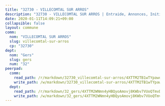 ```yaml
---
title: "32730 - VILLECOMTAL SUR ARROS"
description: "32730 - VILLECOMTAL SUR ARROS | Entraide, Annonces, Initiatives"
date: 2020-01-11T14:09:21+09:00
collapsible: false
layout: commune
comm:
  nom: "VILLECOMTAL SUR ARROS"
  slug: villecomtal-sur-arros
  cp: "32730"
dept:
  nom: "Gers"
  slug: gers
  num: "32"
peerpad:
  comm:
    read_path: /r/markdown/32730_villecomtal-sur-arros/4XTTM2TB1wTYpawoQUDPt88paDox8mW63uVhm8LHEqZst3Fuv
    write_path: /w/markdown/32730_villecomtal-sur-arros/4XTTM2TB1wTYpawoQUDPt88paDox8mW63uVhm8LHEqZst3Fuv-K3TgTx5bbjKtQwEy7GNXb7VazQKdCcZ2qUckq11eN377VCcFxn63A4RK2uh7ZkivzwE5mzaitFWirRTYNpbZTbvraqZGNBYPS7E5m5gtccHdA7MJj51RK9rS9az7S4AnDVwG3fiL
  dept:
    read_path: /r/markdown/32_gers/4XTTM2WNmn4yHBQyoAmovj8KWbv7VUoQTmvDpdT3o124AgWEe
    write_path: /w/markdown/32_gers/4XTTM2WNmn4yHBQyoAmovj8KWbv7VUoQTmvDpdT3o124AgWEe-K3TgUpYJfQLfW5uoLbdwErZNx29AEkCAso1EvCZzqaD3z7aQWWvGchjPJifpsj2b2MrnxAXUWCQXyv6K9rEMDPiEmuqTRE8ziuYLh1MUbtQUwwoYxV2abqSdJr66fFRHJZtY62y8
---
```


